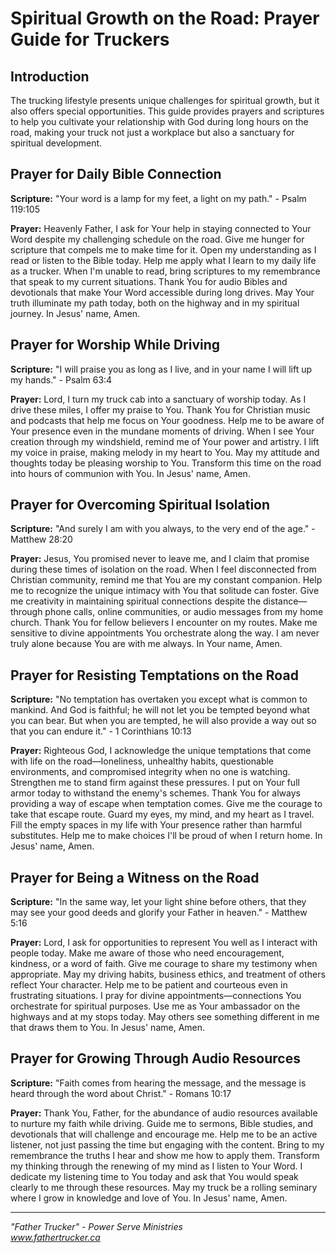 # Spiritual Growth on the Road: Prayer Guide for Truckers

## Introduction

The trucking lifestyle presents unique challenges for spiritual growth, but it also offers special opportunities. This guide provides prayers and scriptures to help you cultivate your relationship with God during long hours on the road, making your truck not just a workplace but also a sanctuary for spiritual development.

## Prayer for Daily Bible Connection

**Scripture:** "Your word is a lamp for my feet, a light on my path." - Psalm 119:105

**Prayer:**
Heavenly Father, I ask for Your help in staying connected to Your Word despite my challenging schedule on the road. Give me hunger for scripture that compels me to make time for it. Open my understanding as I read or listen to the Bible today. Help me apply what I learn to my daily life as a trucker. When I'm unable to read, bring scriptures to my remembrance that speak to my current situations. Thank You for audio Bibles and devotionals that make Your Word accessible during long drives. May Your truth illuminate my path today, both on the highway and in my spiritual journey. In Jesus' name, Amen.

## Prayer for Worship While Driving

**Scripture:** "I will praise you as long as I live, and in your name I will lift up my hands." - Psalm 63:4

**Prayer:**
Lord, I turn my truck cab into a sanctuary of worship today. As I drive these miles, I offer my praise to You. Thank You for Christian music and podcasts that help me focus on Your goodness. Help me to be aware of Your presence even in the mundane moments of driving. When I see Your creation through my windshield, remind me of Your power and artistry. I lift my voice in praise, making melody in my heart to You. May my attitude and thoughts today be pleasing worship to You. Transform this time on the road into hours of communion with You. In Jesus' name, Amen.

## Prayer for Overcoming Spiritual Isolation

**Scripture:** "And surely I am with you always, to the very end of the age." - Matthew 28:20

**Prayer:**
Jesus, You promised never to leave me, and I claim that promise during these times of isolation on the road. When I feel disconnected from Christian community, remind me that You are my constant companion. Help me to recognize the unique intimacy with You that solitude can foster. Give me creativity in maintaining spiritual connections despite the distance—through phone calls, online communities, or audio messages from my home church. Thank You for fellow believers I encounter on my routes. Make me sensitive to divine appointments You orchestrate along the way. I am never truly alone because You are with me always. In Your name, Amen.

## Prayer for Resisting Temptations on the Road

**Scripture:** "No temptation has overtaken you except what is common to mankind. And God is faithful; he will not let you be tempted beyond what you can bear. But when you are tempted, he will also provide a way out so that you can endure it." - 1 Corinthians 10:13

**Prayer:**
Righteous God, I acknowledge the unique temptations that come with life on the road—loneliness, unhealthy habits, questionable environments, and compromised integrity when no one is watching. Strengthen me to stand firm against these pressures. I put on Your full armor today to withstand the enemy's schemes. Thank You for always providing a way of escape when temptation comes. Give me the courage to take that escape route. Guard my eyes, my mind, and my heart as I travel. Fill the empty spaces in my life with Your presence rather than harmful substitutes. Help me to make choices I'll be proud of when I return home. In Jesus' name, Amen.

## Prayer for Being a Witness on the Road

**Scripture:** "In the same way, let your light shine before others, that they may see your good deeds and glorify your Father in heaven." - Matthew 5:16

**Prayer:**
Lord, I ask for opportunities to represent You well as I interact with people today. Make me aware of those who need encouragement, kindness, or a word of faith. Give me courage to share my testimony when appropriate. May my driving habits, business ethics, and treatment of others reflect Your character. Help me to be patient and courteous even in frustrating situations. I pray for divine appointments—connections You orchestrate for spiritual purposes. Use me as Your ambassador on the highways and at my stops today. May others see something different in me that draws them to You. In Jesus' name, Amen.

## Prayer for Growing Through Audio Resources

**Scripture:** "Faith comes from hearing the message, and the message is heard through the word about Christ." - Romans 10:17

**Prayer:**
Thank You, Father, for the abundance of audio resources available to nurture my faith while driving. Guide me to sermons, Bible studies, and devotionals that will challenge and encourage me. Help me to be an active listener, not just passing the time but engaging with the content. Bring to my remembrance the truths I hear and show me how to apply them. Transform my thinking through the renewing of my mind as I listen to Your Word. I dedicate my listening time to You today and ask that You would speak clearly to me through these resources. May my truck be a rolling seminary where I grow in knowledge and love of You. In Jesus' name, Amen.

---

*"Father Trucker" - Power Serve Ministries*  
*www.fathertrucker.ca*
